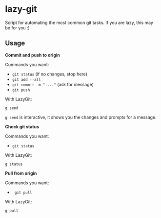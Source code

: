 lazy-git
========

Script for automating the most common git tasks.
If you are lazy, this may be for you :)

Usage
-----


**Commit and push to origin**

Commands you want:

- `git status` (if no changes, stop here)
- `git add --all`
- `git commit -m "...."` (ask for message)
- `git push`

With LazyGit:

```
g send
```

`g send` is interactive, it shows you the changes and prompts for a message.


**Check git status**

Commands you want:

- `git status`

With LazyGit:

```
g status
```

**Pull from origin**

Commands you want:
- ` git pull`

With LazyGit:

```
g pull
```

